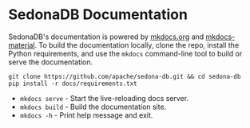 <!---
  Licensed to the Apache Software Foundation (ASF) under one
  or more contributor license agreements.  See the NOTICE file
  distributed with this work for additional information
  regarding copyright ownership.  The ASF licenses this file
  to you under the Apache License, Version 2.0 (the
  "License"); you may not use this file except in compliance
  with the License.  You may obtain a copy of the License at

    http://www.apache.org/licenses/LICENSE-2.0

  Unless required by applicable law or agreed to in writing,
  software distributed under the License is distributed on an
  "AS IS" BASIS, WITHOUT WARRANTIES OR CONDITIONS OF ANY
  KIND, either express or implied.  See the License for the
  specific language governing permissions and limitations
  under the License.
-->

# SedonaDB Documentation

SedonaDB's documentation is powered by [mkdocs.org](https://www.mkdocs.org) and [mkdocs-material](https://squidfunk.github.io/mkdocs-material/reference/). To build the documentation locally, clone the repo, install the Python requirements, and use the `mkdocs` command-line tool to build or serve the documentation.

```shell
git clone https://github.com/apache/sedona-db.git && cd sedona-db
pip install -r docs/requirements.txt
```

* `mkdocs serve` - Start the live-reloading docs server.
* `mkdocs build` - Build the documentation site.
* `mkdocs -h` - Print help message and exit.
